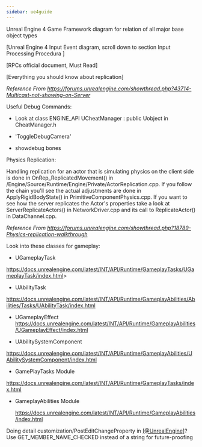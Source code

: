 ```yaml
---
sidebar: ue4guide
---
```

Unreal Engine 4 Game Framework diagram for relation of all major base object types

[Unreal Engine 4 Input Event diagram, scroll down to section Input Processing Procedura ]

[RPCs official document, Must Read]

[Everything you should know about replication]

*Reference From <https://forums.unrealengine.com/showthread.php?43714-Multicast-not-showing-on-Server>*

Useful Debug Commands:

- Look at class ENGINE_API UCheatManager : public Uobject in CheatManager.h

- 'ToggleDebugCamera'

- showdebug bones

Physics Replication:

Handling replication for an actor that is simulating physics on the client side is done in OnRep_ReplicatedMovement() in /Engine/Source/Runtime/Engine/Private/ActorReplication.cpp. If you follow the chain you'll see the actual adjustments are done in ApplyRigidBodyState() in PrimitiveComponentPhysics.cpp. If you want to see how the server replicates the Actor's properties take a look at ServerReplicateActors() in NetworkDriver.cpp and its call to ReplicateActor() in DataChannel.cpp.

*Reference From <https://forums.unrealengine.com/showthread.php?18789-Physics-replication-walkthrough>*

Look into these classes for gameplay:

- UGameplayTask

<https://docs.unrealengine.com/latest/INT/API/Runtime/GameplayTasks/UGameplayTask/index.html>>

- UAbilityTask

<https://docs.unrealengine.com/latest/INT/API/Runtime/GameplayAbilities/Abilities/Tasks/UAbilityTask/index.html>

- UGameplayEffect <https://docs.unrealengine.com/latest/INT/API/Runtime/GameplayAbilities/UGameplayEffect/index.html>

- UAbilitySystemComponent

<https://docs.unrealengine.com/latest/INT/API/Runtime/GameplayAbilities/UAbilitySystemComponent/index.html>

- GamePlayTasks Module

<https://docs.unrealengine.com/latest/INT/API/Runtime/GameplayTasks/index.html>

- GameplayAbilities Module

  <https://docs.unrealengine.com/latest/INT/API/Runtime/GameplayAbilities/index.html>

Doing detail customization/PostEditChangeProperty in [\[@UnrealEngine\]](https://twitter.com/UnrealEngine)? Use GET_MEMBER_NAME_CHECKED instead of a string for future-proofing
